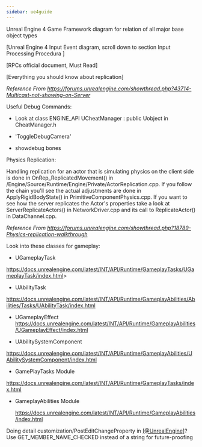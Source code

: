 ```yaml
---
sidebar: ue4guide
---
```

Unreal Engine 4 Game Framework diagram for relation of all major base object types

[Unreal Engine 4 Input Event diagram, scroll down to section Input Processing Procedura ]

[RPCs official document, Must Read]

[Everything you should know about replication]

*Reference From <https://forums.unrealengine.com/showthread.php?43714-Multicast-not-showing-on-Server>*

Useful Debug Commands:

- Look at class ENGINE_API UCheatManager : public Uobject in CheatManager.h

- 'ToggleDebugCamera'

- showdebug bones

Physics Replication:

Handling replication for an actor that is simulating physics on the client side is done in OnRep_ReplicatedMovement() in /Engine/Source/Runtime/Engine/Private/ActorReplication.cpp. If you follow the chain you'll see the actual adjustments are done in ApplyRigidBodyState() in PrimitiveComponentPhysics.cpp. If you want to see how the server replicates the Actor's properties take a look at ServerReplicateActors() in NetworkDriver.cpp and its call to ReplicateActor() in DataChannel.cpp.

*Reference From <https://forums.unrealengine.com/showthread.php?18789-Physics-replication-walkthrough>*

Look into these classes for gameplay:

- UGameplayTask

<https://docs.unrealengine.com/latest/INT/API/Runtime/GameplayTasks/UGameplayTask/index.html>>

- UAbilityTask

<https://docs.unrealengine.com/latest/INT/API/Runtime/GameplayAbilities/Abilities/Tasks/UAbilityTask/index.html>

- UGameplayEffect <https://docs.unrealengine.com/latest/INT/API/Runtime/GameplayAbilities/UGameplayEffect/index.html>

- UAbilitySystemComponent

<https://docs.unrealengine.com/latest/INT/API/Runtime/GameplayAbilities/UAbilitySystemComponent/index.html>

- GamePlayTasks Module

<https://docs.unrealengine.com/latest/INT/API/Runtime/GameplayTasks/index.html>

- GameplayAbilities Module

  <https://docs.unrealengine.com/latest/INT/API/Runtime/GameplayAbilities/index.html>

Doing detail customization/PostEditChangeProperty in [\[@UnrealEngine\]](https://twitter.com/UnrealEngine)? Use GET_MEMBER_NAME_CHECKED instead of a string for future-proofing
